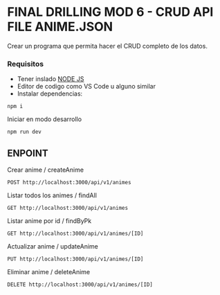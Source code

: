 # FINAL DRILLING MOD 6 - CRUD API FILE ANIME.JSON

Crear un programa que permita hacer el CRUD completo de los datos.


### Requisitos

* Tener inslado [NODE JS](https://nodejs.org/es)
* Editor de codigo como VS Code u alguno similar
* Instalar dependencias:
```
npm i
```
Iniciar en modo desarrollo
```
npm run dev
```

## ENPOINT
Crear anime / createAnime
```
POST http://localhost:3000/api/v1/animes
```
Listar todos los animes / findAll
```
GET http://localhost:3000/api/v1/animes
```
Listar anime por id / findByPk
```
GET http://localhost:3000/api/v1/animes/[ID]
```
Actualizar anime / updateAnime
```
PUT http://localhost:3000/api/v1/animes/[ID]
```
Eliminar anime / deleteAnime
```
DELETE http://localhost:3000/api/v1/animes/[ID]
```

